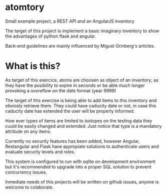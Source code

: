 # atomtory
Small example project, a REST API and an AngularJS inventory

The target of this project is implement a basic imaginary inventory to show the advantages of python flask and angular.

Back-end guidelines are mainly influenced by Miguel Grinberg's articles.

# What is this?

As target of this exercice, atoms are choosen as object of an inventory; as they have the posibility to expire in seconds or be able much longer provoking a ovoreflow on the date format (year 9999)

The target of this exercise is being able to add items to this inventory and obviosly retrieve them. They could have caducity date or not, in case this caducity date has extended the user will be properly informed.

How ever types of items are limited to isotopes on the testing data they cuuld be easily changed and extended. Just notice that type is a mandatory attribute on any items.

Currently no security features has been added, however Angular, Restangular and Flask have appropiate solutions to authenticate users and evaluate security levels and roles.

This system is configured to run with sqlite on development environment but it's recommended to upgrade into a proper SQL solution to prevent concurrency issues.

Inmediate needs of this projects will be written on github issues, anyone is welcome to colaborate.
